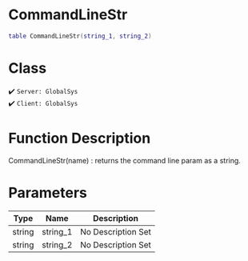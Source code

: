 # CommandLineStr
```lua
table CommandLineStr(string_1, string_2)
```
# Class
✔️ `Server: GlobalSys`  
✔️ `Client: GlobalSys`  

# Function Description
CommandLineStr(name) : returns the command line param as a string.
# Parameters
Type|Name|Description
--|--|--
string|string_1|No Description Set
string|string_2|No Description Set
